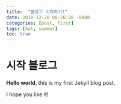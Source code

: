 ```yaml
---
title:  "블로그 시작하기!"
date: 2018-12-20 08:26:28 -0400
categories: [post, first]
tags: [hot, summer]
toc: true
---
```


# 시작 블로그

**Hello world**, this is my first Jekyll blog post.

I hope you like it!
